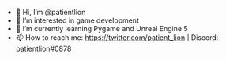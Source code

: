 - 👋 Hi, I’m @patientlion
- 👀 I’m interested in game development
- 🌱 I’m currently learning Pygame and Unreal Engine 5
- 📫 How to reach me: https://twitter.com/patient_lion | Discord: patientlion#0878
